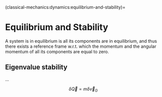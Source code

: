 (classical-mechanics:dynamics:equilibrium-and-stability)=
# Equilibrium and Stability

A system is in equilibrium is all its components are in equilibrium, and thus there exists a reference frame w.r.t. which the momentum and the angular momentum of all its components are equal to zero.

## Eigenvalue stability
...

$$\delta \vec{Q} = m \delta \vec{v}_G$$


##
